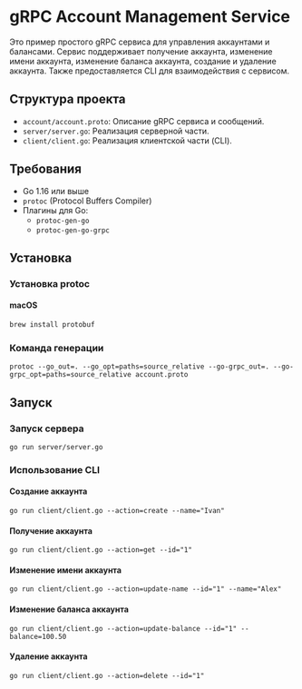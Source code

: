 # gRPC Account Management Service

Это пример простого gRPC сервиса для управления аккаунтами и балансами. Сервис поддерживает получение аккаунта, изменение имени аккаунта, изменение баланса аккаунта, создание и удаление аккаунта. Также предоставляется CLI для взаимодействия с сервисом.

## Структура проекта

- `account/account.proto`: Описание gRPC сервиса и сообщений.
- `server/server.go`: Реализация серверной части.
- `client/client.go`: Реализация клиентской части (CLI).

## Требования

- Go 1.16 или выше
- `protoc` (Protocol Buffers Compiler)
- Плагины для Go:
    - `protoc-gen-go`
    - `protoc-gen-go-grpc`

## Установка

### Установка protoc

#### macOS

```sh
brew install protobuf
```

### Команда генерации
```
protoc --go_out=. --go_opt=paths=source_relative --go-grpc_out=. --go-grpc_opt=paths=source_relative account.proto
```
## Запуск

### Запуск сервера

```
go run server/server.go
```

### Использование CLI

#### Создание аккаунта
```
go run client/client.go --action=create --name="Ivan"
```

#### Получение аккаунта
```
go run client/client.go --action=get --id="1"
```

#### Изменение имени аккаунта
```
go run client/client.go --action=update-name --id="1" --name="Alex"
```

#### Изменение баланса аккаунта
```
go run client/client.go --action=update-balance --id="1" --balance=100.50
```

#### Удаление аккаунта
```
go run client/client.go --action=delete --id="1"
```
